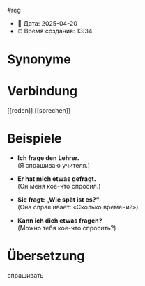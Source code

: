 #reg
- 📍 Дата: 2025-04-20
- ⏰ Время создания: 13:34
# Synonyme

# Verbindung 
[[reden]]
[[sprechen]]
# Beispiele
- **Ich frage den Lehrer.**  
    (Я спрашиваю учителя.)
    
- **Er hat mich etwas gefragt.**  
    (Он меня кое-что спросил.)
    
- **Sie fragt: „Wie spät ist es?“**  
    (Она спрашивает: «Сколько времени?»)
    
- **Kann ich dich etwas fragen?**  
    (Можно тебя кое-что спросить?)
# Übersetzung
спрашивать